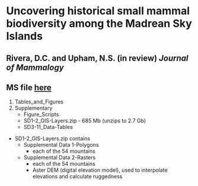 # Uncovering historical small mammal biodiversity among the Madrean Sky Islands
## Rivera, D.C. and Upham, N.S. (in review) _Journal of Mammalogy_
## MS file [here](https://github.com/uphamLab/RiveraUpham_madreanSmallMammals/blob/main/Manuscript/RiveraUpham--JMAMM-2025-174_Proof_hi.pdf)

1. Tables_and_Figures
2. Supplementary
	* Figure_Scripts
	* SD1-2_GIS-Layers.zip - 685 Mb (unzips to 2.7 Gb)
	* SD3-11_Data-Tables


* SD1-2_GIS-Layers.zip contains
	* Supplemental Data 1-Polygons
		* each of the 54 mountains
	* Supplemental Data 2-Rasters
		* each of the 54 mountains
		* Aster DEM (digital elevation model), used to interpolate elevations and calculate ruggedness
